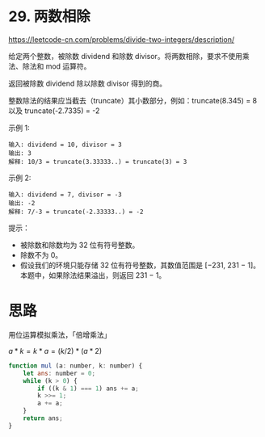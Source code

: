 # 29. 两数相除

https://leetcode-cn.com/problems/divide-two-integers/description/

给定两个整数，被除数 dividend 和除数 divisor。将两数相除，要求不使用乘法、除法和 mod 运算符。

返回被除数 dividend 除以除数 divisor 得到的商。

整数除法的结果应当截去（truncate）其小数部分，例如：truncate(8.345) = 8 以及 truncate(-2.7335) = -2

 

示例 1:
```
输入: dividend = 10, divisor = 3
输出: 3
解释: 10/3 = truncate(3.33333..) = truncate(3) = 3
```
示例 2:
```
输入: dividend = 7, divisor = -3
输出: -2
解释: 7/-3 = truncate(-2.33333..) = -2
```

提示：

- 被除数和除数均为 32 位有符号整数。
- 除数不为 0。
- 假设我们的环境只能存储 32 位有符号整数，其数值范围是 [−231,  231 − 1]。本题中，如果除法结果溢出，则返回 231 − 1。


# 思路

用位运算模拟乘法，「倍增乘法」

$a * k = k * a = (k / 2) * (a * 2)$

``` javascript
function mul (a: number, k: number) {
    let ans: number = 0;
    while (k > 0) {
        if ((k & 1) === 1) ans += a;
        k >>= 1;
        a += a;
    }
    return ans;
}
```